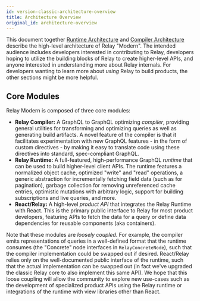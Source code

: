```yaml
---
id: version-classic-architecture-overview
title: Architecture Overview
original_id: architecture-overview
---
```


This document together [Runtime Architecture](runtime-architecture.html) and [Compiler Architecture](compiler-architecture.html) describe the high-level architecture of Relay "Modern". The intended audience includes developers interested in contributing to Relay, developers hoping to utilize the building blocks of Relay to create higher-level APIs, and anyone interested in understanding more about Relay internals. For developers wanting to learn more about *using* Relay to build products, the other sections might be more helpful.

## Core Modules

Relay Modern is composed of three core modules:

* **Relay Compiler:** A GraphQL to GraphQL optimizing *compiler*, providing general utilities for transforming and optimizing queries as well as generating build artifacts. A novel feature of the compiler is that it facilitates experimentation with new GraphQL features - in the form of custom directives - by making it easy to translate code using these directives into standard, spec-compliant GraphQL.
* **Relay Runtime:** A full-featured, high-performance GraphQL *runtime* that can be used to build higher-level client APIs. The runtime features a normalized object cache, optimized "write" and "read" operations, a generic abstraction for incrementally fetching field data (such as for pagination), garbage collection for removing unreferenced cache entries, optimistic mutations with arbitrary logic,  support for building subscriptions and live queries, and more.
* **React/Relay:** A high-level *product API* that integrates the Relay Runtime with React. This is the primary public interface to Relay for most product developers, featuring APIs to fetch the data for a query or define data dependencies for reusable components (aka containers).

Note that these modules are *loosely coupled*. For example, the compiler emits representations of queries in a well-defined format that the runtime consumes (the "Concrete" node interfaces in `RelayConcreteNode`), such that the compiler implementation could be swapped out if desired. React/Relay relies only on the well-documented public interface of the runtime, such that the actual implementation can be swapped out (in fact we've upgraded the classic Relay core to also implement this same API). We hope that this loose coupling will allow the community to explore new use-cases such as the development of specialized product APIs using the Relay runtime or integrations of the runtime with view libraries other than React.
